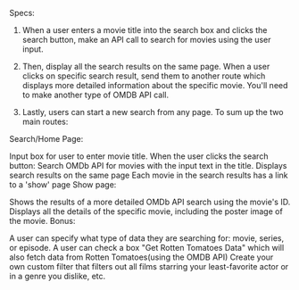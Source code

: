 Specs:

1) When a user enters a movie title into the search box and clicks the search button, make an API call to search for movies using the user input.

2) Then, display all the search results on the same page. When a user clicks on specific search result, send them to another route which displays more detailed information about the specific movie. You'll need to make another type of OMDB API call.

3) Lastly, users can start a new search from any page. To sum up the two main routes:

Search/Home Page:

Input box for user to enter movie title.
When the user clicks the search button:
Search OMDb API for movies with the input text in the title.
Displays search results on the same page
Each movie in the search results has a link to a 'show' page
Show page:

Shows the results of a more detailed OMDb API search using the movie's ID.
Displays all the details of the specific movie, including the poster image of the movie.
Bonus:

A user can specify what type of data they are searching for: movie, series, or episode.
A user can check a box "Get Rotten Tomatoes Data" which will also fetch data from Rotten Tomatoes(using the OMDB API)
Create your own custom filter that filters out all films starring your least-favorite actor or in a genre you dislike, etc.

